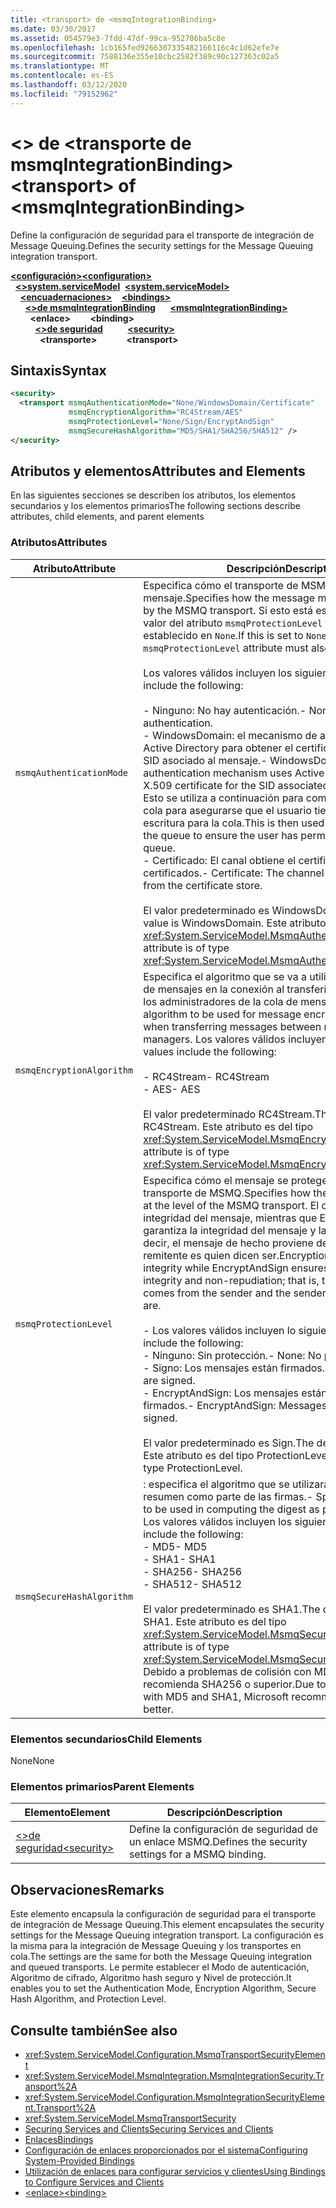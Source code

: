 ```yaml
---
title: <transport> de <msmqIntegrationBinding>
ms.date: 03/30/2017
ms.assetid: 054579e3-7fdd-47df-99ca-952706ba5c8e
ms.openlocfilehash: 1cb165fed9266307335482166116c4c1d62efe7e
ms.sourcegitcommit: 7588136e355e10cbc2582f389c90c127363c02a5
ms.translationtype: MT
ms.contentlocale: es-ES
ms.lasthandoff: 03/12/2020
ms.locfileid: "79152962"
---
```

# <a name="transport-of-msmqintegrationbinding"></a><span data-ttu-id="46bea-102">\<> de \<transporte de msmqIntegrationBinding></span><span class="sxs-lookup"><span data-stu-id="46bea-102">\<transport> of \<msmqIntegrationBinding></span></span>
<span data-ttu-id="46bea-103">Define la configuración de seguridad para el transporte de integración de Message Queuing.</span><span class="sxs-lookup"><span data-stu-id="46bea-103">Defines the security settings for the Message Queuing integration transport.</span></span>  
  
<span data-ttu-id="46bea-104">[**\<configuración>**](../configuration-element.md)</span><span class="sxs-lookup"><span data-stu-id="46bea-104">[**\<configuration>**](../configuration-element.md)</span></span>\
<span data-ttu-id="46bea-105">&nbsp;&nbsp;[**\<>system.serviceModel**](system-servicemodel.md)</span><span class="sxs-lookup"><span data-stu-id="46bea-105">&nbsp;&nbsp;[**\<system.serviceModel>**](system-servicemodel.md)</span></span>\
<span data-ttu-id="46bea-106">&nbsp;&nbsp;&nbsp;&nbsp;[**\<encuadernaciones>**](bindings.md)</span><span class="sxs-lookup"><span data-stu-id="46bea-106">&nbsp;&nbsp;&nbsp;&nbsp;[**\<bindings>**](bindings.md)</span></span>\
<span data-ttu-id="46bea-107">&nbsp;&nbsp;&nbsp;&nbsp;&nbsp;&nbsp;[**\<>de msmqIntegrationBinding**](msmqintegrationbinding.md)</span><span class="sxs-lookup"><span data-stu-id="46bea-107">&nbsp;&nbsp;&nbsp;&nbsp;&nbsp;&nbsp;[**\<msmqIntegrationBinding>**](msmqintegrationbinding.md)</span></span>\
<span data-ttu-id="46bea-108">&nbsp;&nbsp;&nbsp;&nbsp;&nbsp;&nbsp;&nbsp;&nbsp;**\<enlace>**</span><span class="sxs-lookup"><span data-stu-id="46bea-108">&nbsp;&nbsp;&nbsp;&nbsp;&nbsp;&nbsp;&nbsp;&nbsp;**\<binding>**</span></span>\
<span data-ttu-id="46bea-109">&nbsp;&nbsp;&nbsp;&nbsp;&nbsp;&nbsp;&nbsp;&nbsp;&nbsp;&nbsp;[**\<>de seguridad**](security-of-msmqintegrationbinding.md)</span><span class="sxs-lookup"><span data-stu-id="46bea-109">&nbsp;&nbsp;&nbsp;&nbsp;&nbsp;&nbsp;&nbsp;&nbsp;&nbsp;&nbsp;[**\<security>**](security-of-msmqintegrationbinding.md)</span></span>\
<span data-ttu-id="46bea-110">&nbsp;&nbsp;&nbsp;&nbsp;&nbsp;&nbsp;&nbsp;&nbsp;&nbsp;&nbsp;&nbsp;&nbsp;**\<transporte>**</span><span class="sxs-lookup"><span data-stu-id="46bea-110">&nbsp;&nbsp;&nbsp;&nbsp;&nbsp;&nbsp;&nbsp;&nbsp;&nbsp;&nbsp;&nbsp;&nbsp;**\<transport>**</span></span>  
  
## <a name="syntax"></a><span data-ttu-id="46bea-111">Sintaxis</span><span class="sxs-lookup"><span data-stu-id="46bea-111">Syntax</span></span>  
  
```xml  
<security>
  <transport msmqAuthenticationMode="None/WindowsDomain/Certificate"
             msmqEncryptionAlgorithm="RC4Stream/AES"
             msmqProtectionLevel="None/Sign/EncryptAndSign"
             msmqSecureHashAlgorithm="MD5/SHA1/SHA256/SHA512" />
</security>
```  
  
## <a name="attributes-and-elements"></a><span data-ttu-id="46bea-112">Atributos y elementos</span><span class="sxs-lookup"><span data-stu-id="46bea-112">Attributes and Elements</span></span>  
 <span data-ttu-id="46bea-113">En las siguientes secciones se describen los atributos, los elementos secundarios y los elementos primarios</span><span class="sxs-lookup"><span data-stu-id="46bea-113">The following sections describe attributes, child elements, and parent elements</span></span>  
  
### <a name="attributes"></a><span data-ttu-id="46bea-114">Atributos</span><span class="sxs-lookup"><span data-stu-id="46bea-114">Attributes</span></span>  
  
|<span data-ttu-id="46bea-115">Atributo</span><span class="sxs-lookup"><span data-stu-id="46bea-115">Attribute</span></span>|<span data-ttu-id="46bea-116">Descripción</span><span class="sxs-lookup"><span data-stu-id="46bea-116">Description</span></span>|  
|---------------|-----------------|  
|`msmqAuthenticationMode`|<span data-ttu-id="46bea-117">Especifica cómo el transporte de MSMQ debe autenticar el mensaje.</span><span class="sxs-lookup"><span data-stu-id="46bea-117">Specifies how the message must be authenticated by the MSMQ transport.</span></span> <span data-ttu-id="46bea-118">Si esto está establecido en `None`, el valor del atributo `msmqProtectionLevel` también debe estar establecido en `None`.</span><span class="sxs-lookup"><span data-stu-id="46bea-118">If this is set to `None`, the value of the `msmqProtectionLevel` attribute must also be set to `None`.</span></span><br /><br /> <span data-ttu-id="46bea-119">Los valores válidos incluyen los siguientes:</span><span class="sxs-lookup"><span data-stu-id="46bea-119">Valid values include the following:</span></span><br /><br /> <span data-ttu-id="46bea-120">- Ninguno: No hay autenticación.</span><span class="sxs-lookup"><span data-stu-id="46bea-120">-   None: No authentication.</span></span><br /><span data-ttu-id="46bea-121">- WindowsDomain: el mecanismo de autenticación utiliza Active Directory para obtener el certificado X.509 para el SID asociado al mensaje.</span><span class="sxs-lookup"><span data-stu-id="46bea-121">-   WindowsDomain: The authentication mechanism uses Active Directory to get the X.509 certificate for the SID associated with the message.</span></span> <span data-ttu-id="46bea-122">Esto se utiliza a continuación para comprobar el ACL de la cola para asegurarse que el usuario tiene el permiso de escritura para la cola.</span><span class="sxs-lookup"><span data-stu-id="46bea-122">This is then used to check the ACL of the queue to ensure the user has permission to write to the queue.</span></span><br /><span data-ttu-id="46bea-123">- Certificado: El canal obtiene el certificado del almacén de certificados.</span><span class="sxs-lookup"><span data-stu-id="46bea-123">-   Certificate: The channel gets the certificate from the certificate store.</span></span><br /><br /> <span data-ttu-id="46bea-124">El valor predeterminado es WindowsDomain.</span><span class="sxs-lookup"><span data-stu-id="46bea-124">The default value is WindowsDomain.</span></span> <span data-ttu-id="46bea-125">Este atributo es del tipo <xref:System.ServiceModel.MsmqAuthenticationMode>.</span><span class="sxs-lookup"><span data-stu-id="46bea-125">This attribute is of type <xref:System.ServiceModel.MsmqAuthenticationMode>.</span></span>|  
|`msmqEncryptionAlgorithm`|<span data-ttu-id="46bea-126">Especifica el algoritmo que se va a utilizar para el cifrado de mensajes en la conexión al transferir los mensajes entre los administradores de la cola de mensajes.</span><span class="sxs-lookup"><span data-stu-id="46bea-126">Specifies the algorithm to be used for message encryption on the wire when transferring messages between message queue managers.</span></span> <span data-ttu-id="46bea-127">Los valores válidos incluyen los siguientes:</span><span class="sxs-lookup"><span data-stu-id="46bea-127">Valid values include the following:</span></span><br /><br /> <span data-ttu-id="46bea-128">- RC4Stream</span><span class="sxs-lookup"><span data-stu-id="46bea-128">-   RC4Stream</span></span><br /><span data-ttu-id="46bea-129">- AES</span><span class="sxs-lookup"><span data-stu-id="46bea-129">-   AES</span></span><br /><br /> <span data-ttu-id="46bea-130">El valor predeterminado RC4Stream.</span><span class="sxs-lookup"><span data-stu-id="46bea-130">The default value is RC4Stream.</span></span> <span data-ttu-id="46bea-131">Este atributo es del tipo <xref:System.ServiceModel.MsmqEncryptionAlgorithm>.</span><span class="sxs-lookup"><span data-stu-id="46bea-131">This attribute is of type <xref:System.ServiceModel.MsmqEncryptionAlgorithm>.</span></span>|  
|`msmqProtectionLevel`|<span data-ttu-id="46bea-132">Especifica cómo el mensaje se protege en el nivel del transporte de MSMQ.</span><span class="sxs-lookup"><span data-stu-id="46bea-132">Specifies how the message is secured at the level of the MSMQ transport.</span></span> <span data-ttu-id="46bea-133">El cifrado garantiza la integridad del mensaje, mientras que EncryptAndSign garantiza la integridad del mensaje y la no repudio; es decir, el mensaje de hecho proviene del remitente y el remitente es quien dicen ser.</span><span class="sxs-lookup"><span data-stu-id="46bea-133">Encryption ensures message integrity while EncryptAndSign ensures both message integrity and non-repudiation; that is, the message indeed comes from the sender and the sender is who they say they are.</span></span><br /><br /> <span data-ttu-id="46bea-134">- Los valores válidos incluyen lo siguiente:</span><span class="sxs-lookup"><span data-stu-id="46bea-134">-   Valid values include the following:</span></span><br /><span data-ttu-id="46bea-135">- Ninguno: Sin protección.</span><span class="sxs-lookup"><span data-stu-id="46bea-135">-   None: No protection.</span></span><br /><span data-ttu-id="46bea-136">- Signo: Los mensajes están firmados.</span><span class="sxs-lookup"><span data-stu-id="46bea-136">-   Sign: Messages are signed.</span></span><br /><span data-ttu-id="46bea-137">- EncryptAndSign: Los mensajes están cifrados y firmados.</span><span class="sxs-lookup"><span data-stu-id="46bea-137">-   EncryptAndSign: Messages are encrypted and signed.</span></span><br /><br /> <span data-ttu-id="46bea-138">El valor predeterminado es Sign.</span><span class="sxs-lookup"><span data-stu-id="46bea-138">The default value is Sign.</span></span> <span data-ttu-id="46bea-139">Este atributo es del tipo ProtectionLevel.</span><span class="sxs-lookup"><span data-stu-id="46bea-139">This attribute is of type ProtectionLevel.</span></span>|  
|`msmqSecureHashAlgorithm`|<span data-ttu-id="46bea-140">: especifica el algoritmo que se utilizará para calcular el resumen como parte de las firmas.</span><span class="sxs-lookup"><span data-stu-id="46bea-140">-   Specifies the algorithm to be used in computing the digest as part of signatures.</span></span> <span data-ttu-id="46bea-141">Los valores válidos incluyen los siguientes:</span><span class="sxs-lookup"><span data-stu-id="46bea-141">Valid values include the following:</span></span><br /><span data-ttu-id="46bea-142">- MD5</span><span class="sxs-lookup"><span data-stu-id="46bea-142">-   MD5</span></span><br /><span data-ttu-id="46bea-143">- SHA1</span><span class="sxs-lookup"><span data-stu-id="46bea-143">-   SHA1</span></span><br /><span data-ttu-id="46bea-144">- SHA256</span><span class="sxs-lookup"><span data-stu-id="46bea-144">-   SHA256</span></span><br /><span data-ttu-id="46bea-145">- SHA512</span><span class="sxs-lookup"><span data-stu-id="46bea-145">-   SHA512</span></span><br /><br /> <span data-ttu-id="46bea-146">El valor predeterminado es SHA1.</span><span class="sxs-lookup"><span data-stu-id="46bea-146">The default value is SHA1.</span></span> <span data-ttu-id="46bea-147">Este atributo es del tipo <xref:System.ServiceModel.MsmqSecureHashAlgorithm>.</span><span class="sxs-lookup"><span data-stu-id="46bea-147">This attribute is of type <xref:System.ServiceModel.MsmqSecureHashAlgorithm>.</span></span><br><span data-ttu-id="46bea-148">Debido a problemas de colisión con MD5 y SHA1, Microsoft recomienda SHA256 o superior.</span><span class="sxs-lookup"><span data-stu-id="46bea-148">Due to collision problems with MD5 and SHA1, Microsoft recommends SHA256 or better.</span></span>|  
  
### <a name="child-elements"></a><span data-ttu-id="46bea-149">Elementos secundarios</span><span class="sxs-lookup"><span data-stu-id="46bea-149">Child Elements</span></span>  
 <span data-ttu-id="46bea-150">None</span><span class="sxs-lookup"><span data-stu-id="46bea-150">None</span></span>  
  
### <a name="parent-elements"></a><span data-ttu-id="46bea-151">Elementos primarios</span><span class="sxs-lookup"><span data-stu-id="46bea-151">Parent Elements</span></span>  
  
|<span data-ttu-id="46bea-152">Elemento</span><span class="sxs-lookup"><span data-stu-id="46bea-152">Element</span></span>|<span data-ttu-id="46bea-153">Descripción</span><span class="sxs-lookup"><span data-stu-id="46bea-153">Description</span></span>|  
|-------------|-----------------|  
|[<span data-ttu-id="46bea-154">\<>de seguridad</span><span class="sxs-lookup"><span data-stu-id="46bea-154">\<security></span></span>](security-of-basichttpbinding.md)|<span data-ttu-id="46bea-155">Define la configuración de seguridad de un enlace MSMQ.</span><span class="sxs-lookup"><span data-stu-id="46bea-155">Defines the security settings for a MSMQ binding.</span></span>|  
  
## <a name="remarks"></a><span data-ttu-id="46bea-156">Observaciones</span><span class="sxs-lookup"><span data-stu-id="46bea-156">Remarks</span></span>  
 <span data-ttu-id="46bea-157">Este elemento encapsula la configuración de seguridad para el transporte de integración de Message Queuing.</span><span class="sxs-lookup"><span data-stu-id="46bea-157">This element encapsulates the security settings for the Message Queuing integration transport.</span></span> <span data-ttu-id="46bea-158">La configuración es la misma para la integración de Message Queuing y los transportes en cola.</span><span class="sxs-lookup"><span data-stu-id="46bea-158">The settings are the same for both the Message Queuing integration and queued transports.</span></span> <span data-ttu-id="46bea-159">Le permite establecer el Modo de autenticación, Algoritmo de cifrado, Algoritmo hash seguro y Nivel de protección.</span><span class="sxs-lookup"><span data-stu-id="46bea-159">It enables you to set the Authentication Mode, Encryption Algorithm, Secure Hash Algorithm, and Protection Level.</span></span>  
  
## <a name="see-also"></a><span data-ttu-id="46bea-160">Consulte también</span><span class="sxs-lookup"><span data-stu-id="46bea-160">See also</span></span>

- <xref:System.ServiceModel.Configuration.MsmqTransportSecurityElement>
- <xref:System.ServiceModel.MsmqIntegration.MsmqIntegrationSecurity.Transport%2A>
- <xref:System.ServiceModel.Configuration.MsmqIntegrationSecurityElement.Transport%2A>
- <xref:System.ServiceModel.MsmqTransportSecurity>
- [<span data-ttu-id="46bea-161">Securing Services and Clients</span><span class="sxs-lookup"><span data-stu-id="46bea-161">Securing Services and Clients</span></span>](../../../wcf/feature-details/securing-services-and-clients.md)
- [<span data-ttu-id="46bea-162">Enlaces</span><span class="sxs-lookup"><span data-stu-id="46bea-162">Bindings</span></span>](../../../wcf/bindings.md)
- [<span data-ttu-id="46bea-163">Configuración de enlaces proporcionados por el sistema</span><span class="sxs-lookup"><span data-stu-id="46bea-163">Configuring System-Provided Bindings</span></span>](../../../wcf/feature-details/configuring-system-provided-bindings.md)
- [<span data-ttu-id="46bea-164">Utilización de enlaces para configurar servicios y clientes</span><span class="sxs-lookup"><span data-stu-id="46bea-164">Using Bindings to Configure Services and Clients</span></span>](../../../wcf/using-bindings-to-configure-services-and-clients.md)
- [<span data-ttu-id="46bea-165">\<enlace></span><span class="sxs-lookup"><span data-stu-id="46bea-165">\<binding></span></span>](bindings.md)
